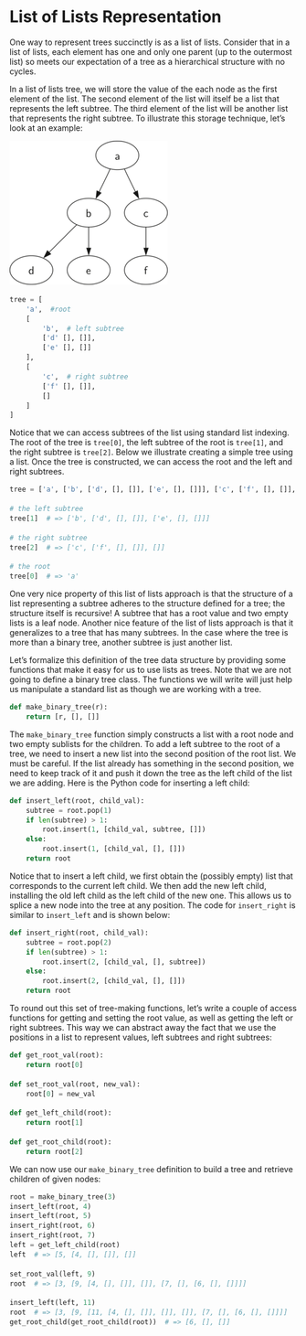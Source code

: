 List of Lists Representation
============================

One way to represent trees succinctly is as a list of lists. Consider that in a list of lists, each element has one and only one parent (up to the outermost list) so meets our expectation of a tree as a hierarchical structure with no cycles.

In a list of lists tree, we will store the value of the each node as the first element of
the list. The second element of the list will itself be a list that
represents the left subtree. The third element of the list will be
another list that represents the right subtree. To illustrate this
storage technique, let’s look at an example:

![A Small Tree](Figures/smalltree.png)

```python
tree = [
    'a',  #root
    [
        'b',  # left subtree
        ['d' [], []],
        ['e' [], []]
    ],
    [
        'c',  # right subtree
        ['f' [], []],
        []
    ]
]
```

Notice that we can access subtrees of the list using standard list
indexing. The root of the tree is `tree[0]`, the left subtree of the
root is `tree[1]`, and the right subtree is `tree[2]`.
Below we illustrate creating a simple tree
using a list. Once the tree is constructed, we can access the root and
the left and right subtrees.

```python
tree = ['a', ['b', ['d', [], []], ['e', [], []]], ['c', ['f', [], []], []]]

# the left subtree
tree[1]  # => ['b', ['d', [], []], ['e', [], []]]

# the right subtree
tree[2]  # => ['c', ['f', [], []], []]

# the root
tree[0]  # => 'a'
```

One very nice property of this list of
lists approach is that the structure of a list representing a subtree
adheres to the structure defined for a tree; the structure itself is
recursive! A subtree that has a root value and two empty lists is a leaf
node. Another nice feature of the list of lists approach is that it
generalizes to a tree that has many subtrees. In the case where the tree
is more than a binary tree, another subtree is just another list.

Let’s formalize this definition of the tree data structure by providing
some functions that make it easy for us to use lists as trees. Note that
we are not going to define a binary tree class. The functions we will
write will just help us manipulate a standard list as though we are
working with a tree.

```python
def make_binary_tree(r):
    return [r, [], []]
```

The `make_binary_tree` function simply constructs a list with a root node and
two empty sublists for the children. To add a left subtree to the root
of a tree, we need to insert a new list into the second position of the
root list. We must be careful. If the list already has something in the
second position, we need to keep track of it and push it down the tree
as the left child of the list we are adding. Here is the Python code for inserting a left child:


```python
def insert_left(root, child_val):
    subtree = root.pop(1)
    if len(subtree) > 1:
        root.insert(1, [child_val, subtree, []])
    else:
        root.insert(1, [child_val, [], []])
    return root
```

Notice that to insert a left child, we first obtain the (possibly empty)
list that corresponds to the current left child. We then add the new
left child, installing the old left child as the left child of the new
one. This allows us to splice a new node into the tree at any position.
The code for `insert_right` is similar to `insert_left` and is shown below:

```python
def insert_right(root, child_val):
    subtree = root.pop(2)
    if len(subtree) > 1:
        root.insert(2, [child_val, [], subtree])
    else:
        root.insert(2, [child_val, [], []])
    return root
```

To round out this set of tree-making functions, let’s write a couple of access
functions for getting and setting the root value, as well as getting the
left or right subtrees. This way we can abstract away the fact that we use the positions in a list to represent values, left subtrees and right subtrees:

```python
def get_root_val(root):
    return root[0]

def set_root_val(root, new_val):
    root[0] = new_val

def get_left_child(root):
    return root[1]

def get_root_child(root):
    return root[2]
```

We can now use our `make_binary_tree` definition to build a tree and retrieve children of given nodes:

```python
root = make_binary_tree(3)
insert_left(root, 4)
insert_left(root, 5)
insert_right(root, 6)
insert_right(root, 7)
left = get_left_child(root)
left  # => [5, [4, [], []], []]

set_root_val(left, 9)
root  # => [3, [9, [4, [], []], []], [7, [], [6, [], []]]]

insert_left(left, 11)
root  # => [3, [9, [11, [4, [], []], []], []], [7, [], [6, [], []]]]
get_root_child(get_root_child(root))  # => [6, [], []]
```
